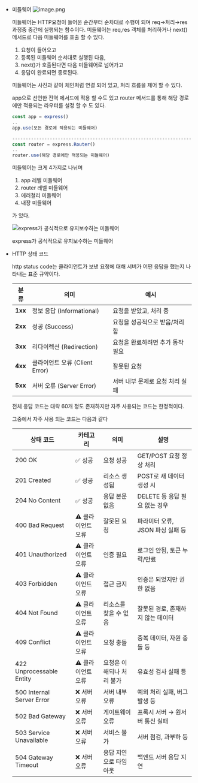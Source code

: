 - 미들웨어
    ![image.png](attachment:78e54c1e-eefc-48d2-abe2-b406ecb36983:image.png)

    미들웨어는 HTTP요청이 들어온 순간부터 순차대로 수행이 되며 req→처리→res 과정중 중간에 실행되는 함수이다.  미들웨어는 req,res 객체를 처리하거나 next() 메서드로 다음 미들웨어를 호출 할 수 있다.

    1. 요청이 들어오고
    2. 등록된 미들웨어 순서대로 실행된 다음,
    3. next()가 호출된다면 다음 미들웨어로 넘어가고
    4. 응답이 완료되면 종료된다.

    미들웨어는 사진과 같이 체인처럼 연결 되어 있고, 처리 흐름을 제어 할 수 있다.

    app으로 선언한 전역 메서드에 적용 할 수도 있고 router 메서드를 통해 해당 경로에만 적용되는 라우터를 설정 할 수 도 있다.

    ```jsx
    const app = express()
    ..
    app.use(모든 경로에 적용되는 미들웨어)
    
    ------------------------------------------------------------------------------
    const router = express.Router()
    ..
    router.use(해당 경로에만 적용되는 미들웨어)
    
    ```

    미들웨어는 크게 4가지로 나뉘며

    1. app 레벨 미들웨어
    2. router 레벨 미들웨어
    3. 에러철리 미들웨어
    4. 내장 미들웨어

    가 있다.

    ![express가 공식적으로 유지보수하는 미들웨어](attachment:d98ff803-9ded-408d-8ea6-07df130c5e68:image.png)

    express가 공식적으로 유지보수하는 미들웨어

- HTTP 상태 코드

    http status code는 클라이언트가 보낸 요청에 대해 서버가 어떤 응답을 했는지 나타내는 표준 규약이다.

    | **분류** | **의미** | **예시** |
    | --- | --- | --- |
    | **1xx** | 정보 응답 (Informational) | 요청을 받았고, 처리 중 |
    | **2xx** | 성공 (Success) | 요청을 성공적으로 받음/처리함 |
    | **3xx** | 리다이렉션 (Redirection) | 요청을 완료하려면 추가 동작 필요 |
    | **4xx** | 클라이언트 오류 (Client Error) | 잘못된 요청 |
    | **5xx** | 서버 오류 (Server Error) | 서버 내부 문제로 요청 처리 실패 |

    전체 응답 코드는 대략 60개 정도 존재하지만 자주 사용되는 코드는 한정적이다.

    그중에서 자주 사용 되는 코드는 다음과 같다

    | **상태 코드** | **카테고리** | **의미** | **설명** |
    | --- | --- | --- | --- |
    | 200 OK | ✅ 성공 | 요청 성공 | GET/POST 요청 정상 처리 |
    | 201 Created | ✅ 성공 | 리소스 생성됨 | POST로 새 데이터 생성 시 |
    | 204 No Content | ✅ 성공 | 응답 본문 없음 | DELETE 등 응답 필요 없는 경우 |
    | 400 Bad Request | ⚠️ 클라이언트 오류 | 잘못된 요청 | 파라미터 오류, JSON 파싱 실패 등 |
    | 401 Unauthorized | ⚠️ 클라이언트 오류 | 인증 필요 | 로그인 안됨, 토큰 누락/만료 |
    | 403 Forbidden | ⚠️ 클라이언트 오류 | 접근 금지 | 인증은 되었지만 권한 없음 |
    | 404 Not Found | ⚠️ 클라이언트 오류 | 리소스를 찾을 수 없음 | 잘못된 경로, 존재하지 않는 데이터 |
    | 409 Conflict | ⚠️ 클라이언트 오류 | 요청 충돌 | 중복 데이터, 자원 충돌 등 |
    | 422 Unprocessable Entity | ⚠️ 클라이언트 오류 | 요청은 이해되나 처리 불가 | 유효성 검사 실패 등 |
    | 500 Internal Server Error | ❌ 서버 오류 | 서버 내부 오류 | 예외 처리 실패, 버그 발생 등 |
    | 502 Bad Gateway | ❌ 서버 오류 | 게이트웨이 오류 | 프록시 서버 → 원서버 통신 실패 |
    | 503 Service Unavailable | ❌ 서버 오류 | 서비스 불가 | 서버 점검, 과부하 등 |
    | 504 Gateway Timeout | ❌ 서버 오류 | 응답 지연으로 타임아웃 | 백엔드 서버 응답 지연 |
